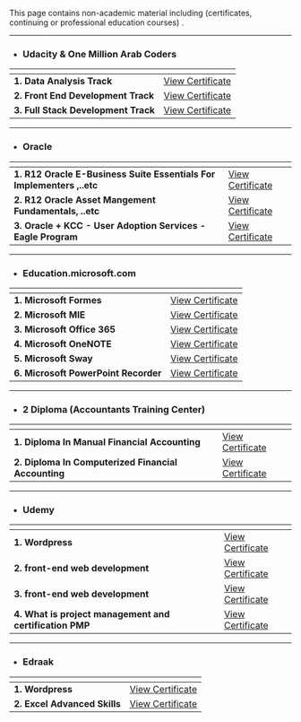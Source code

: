 
This page contains non-academic material including (certificates, continuing or professional education courses) . 



--------------------------------------------------

- ### Udacity & One Million Arab Coders 


| <!-- -->    | <!-- -->    |
|-------------|-------------|
|**1. Data Analysis Track** |[View Certificate](https://s3-us-west-2.amazonaws.com/udacity-printer/production/certificates/78c6a56b-f71c-4cf1-af3d-583e270a507e.pdf)|
|**2. Front End Development Track** |[View Certificate](https://s3-us-west-2.amazonaws.com/udacity-printer/production/certificates/aef41fc7-e6c2-467b-baf9-223db3e6a76a.pdf)|
|**3. Full Stack Development Track** |[View Certificate](https://s3-us-west-2.amazonaws.com/udacity-printer/production/certificates/41ecefd0-f8bc-4867-b856-82a606745216.pdf)|


--------------------------------------------------

- ### Oracle


| <!-- -->    | <!-- -->    |
|-------------|-------------|
|**1. R12 Oracle E-Business Suite Essentials For Implementers ,..etc** |[View Certificate](https://drive.google.com/file/d/1YAROY3KqmJIAujKBWYqIiGRau5ytRsew/view)|
|**2. R12 Oracle Asset Mangement Fundamentals, ..etc** |[View Certificate](https://drive.google.com/file/d/1eh2yNln9kAhr1Qb1WMbI8nn2lmwoCZgs/view)|
|**3. Oracle + KCC - User Adoption Services - Eagle Program** |[View Certificate](https://drive.google.com/file/d/1GKdX58iU4xGaTpxpVJtBBrVkfQw30hxa/view?usp=sharing)|


--------------------------------------------------

- ### Education.microsoft.com


| <!-- -->    | <!-- -->    |
|-------------|-------------|
|**1. Microsoft Formes** |[View Certificate](https://drive.google.com/file/d/1At8GfB4aSOYUS1KCQiq--nmp57CFXPxn/view)|
|**2. Microsoft MIE** |[View Certificate](https://drive.google.com/file/d/1FxWg9PbYiEeNpMU2Gh21_1q8AUHdwPvr/view)|
|**3. Microsoft Office 365** |[View Certificate](https://drive.google.com/file/d/1RKhk7lHBMPnsnnNSzh1VWZ0htyeC2O-a/view)|
|**4. Microsoft OneNOTE** |[View Certificate](https://drive.google.com/file/d/1dOiBAMhXZb5_wybuZP2yDvxOUvjm5IP8/view)|
|**5. Microsoft Sway** |[View Certificate](https://drive.google.com/file/d/1uHl7I2fvXD_O2_sWRk1ciJLwa7WHsP-Y/view)|
|**6. Microsoft PowerPoint Recorder** |[View Certificate](https://drive.google.com/file/d/1pbT4LgN52fcFNHI-KUvaiM5V8_3XWcqQ/view)|


--------------------------------------------------

- ### 2 Diploma (Accountants Training Center)


| <!-- -->    | <!-- -->    |
|-------------|-------------|
|**1. Diploma In Manual Financial Accounting** |[View Certificate](https://drive.google.com/file/d/11b8vHgsSvFCUFbaItrRZP0ehzRJWrOpQ/view)|
|**2. Diploma In Computerized Financial Accounting** |[View Certificate](https://drive.google.com/file/d/1V2EPMON628gDCFTaXxbTPm5jkv-j5tP0/view)|


--------------------------------------------------

- ### Udemy


| <!-- -->    | <!-- -->    |
|-------------|-------------|
|**1. Wordpress** |[View Certificate](https://www.udemy.com/certificate/UC-XS9N2ILR/)|
|**2. front-end web development** |[View Certificate](https://www.udemy.com/certificate/UC-D753ZSGE/)|
|**3. front-end web development** |[View Certificate](https://www.udemy.com/certificate/UC-MHFAMGX6/)|
|**4. What is project management and certification PMP** |[View Certificate](https://www.udemy.com/certificate/UC-FIPSZMTC/)|


--------------------------------------------------

- ### Edraak


| <!-- -->    | <!-- -->    |
|-------------|-------------|
|**1. Wordpress** |[View Certificate](https://courses.edraak.org/certificates/1cfc66560c184100ac9c86370177e270)|
|**2. Excel Advanced Skills** |[View Certificate](https://courses.edraak.org/certificates/3d8d315ca1dc463587cacf8d5e02ef8f)|
